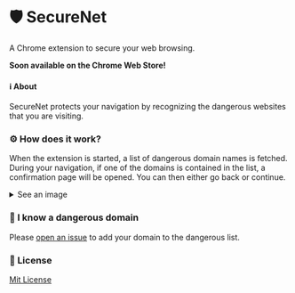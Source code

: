 # 🛡️ SecureNet
A Chrome extension to secure your web browsing.

**Soon available on the Chrome Web Store!**

#### ℹ️ About

SecureNet protects your navigation by recognizing the dangerous websites that you are visiting.

### ⚙️ How does it work?

When the extension is started, a list of dangerous domain names is fetched.
During your navigation, if one of the domains is contained in the list, a confirmation page will be opened. You can then either go back or continue.

<details>
  <summary>See an image</summary>
  
  ![image](https://user-images.githubusercontent.com/59478524/144728078-a43b0f56-894d-40d5-81ef-1097fd0a9c17.png)
  
</details>

### 📌 I know a dangerous domain

Please [open an issue](https://github.com/ItsJustMiaouss/SecureNet/issues) to add your domain to the dangerous list.

### 📜 License

[Mit License](https://github.com/ItsJustMiaouss/SecureNet/blob/main/LICENSE)
